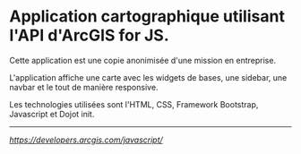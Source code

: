 **Application cartographique utilisant l'API d'ArcGIS for JS.**
==

Cette application est une copie anonimisée d'une mission en entreprise.

L'application affiche une carte avec les widgets de bases, une sidebar, une navbar et le tout de manière responsive.

Les technologies utilisées sont l'HTML, CSS, Framework Bootstrap, Javascript et Dojot init.

---
*https://developers.arcgis.com/javascript/*